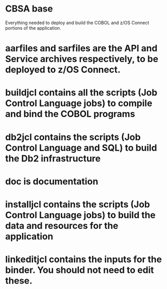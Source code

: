 # CBSA base

Everything needed to deploy and build the COBOL and z/OS Connect portions of the application.

# aarfiles and sarfiles are the API and Service archives respectively, to be deployed to z/OS Connect.

# buildjcl contains all the scripts (Job Control Language jobs) to compile and bind the COBOL programs

# db2jcl contains the scripts (Job Control Language and SQL) to build the Db2 infrastructure

# doc is documentation

# installjcl contains the scripts (Job Control Language jobs) to build the data and resources for the application

# linkeditjcl contains the inputs for the binder. You should not need to edit these.

